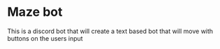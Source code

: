 # Maze bot

This is a discord bot that will create a text based bot that will move  with buttons on the users input